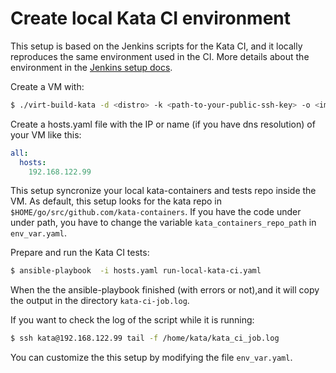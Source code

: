# Create local Kata CI environment
This setup is based on the Jenkins scripts for the Kata CI, and it locally reproduces the same environment used in the CI. More details about the environment in the [Jenkins setup docs](https://github.com/kata-containers/ci/blob/master/Jenkins_setup.md#job-build-script).

Create a VM with:
```bash
$ ./virt-build-kata -d <distro> -k <path-to-your-public-ssh-key> -o <image>
```
Create a hosts.yaml file with the IP or name (if you have dns resolution) of your VM like this:
```yaml
all:
  hosts:
    192.168.122.99
```
This setup syncronize your local kata-containers and tests repo inside the VM. As default, this setup looks for the kata repo in `$HOME/go/src/github.com/kata-containers`. If you have the code under under path, you have to change the variable `kata_containers_repo_path` in `env_var.yaml`.

Prepare and run the Kata CI tests:
```bash
$ ansible-playbook  -i hosts.yaml run-local-kata-ci.yaml
```
When the the ansible-playbook finished (with errors or not),and it will copy the output in the directory `kata-ci-job.log`.

If you want to check the log of the script while it is running:
```bash
$ ssh kata@192.168.122.99 tail -f /home/kata/kata_ci_job.log
```
You can customize the this setup by modifying the file `env_var.yaml`.
